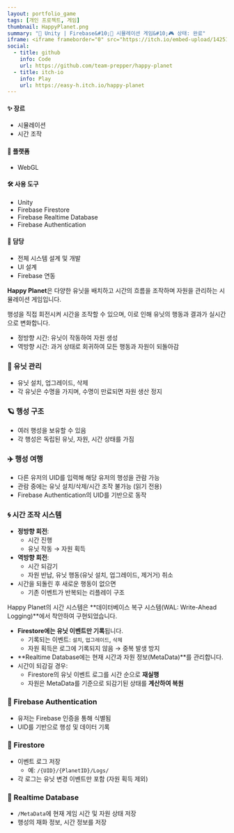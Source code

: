 ```yaml
---
layout: portfolio_game
tags: [개인 프로젝트, 게임]
thumbnail: HappyPlanet.png
summary: "🔧 Unity | Firebase&#10;🌟 시뮬레이션 게임&#10;🎮 상태: 완료"
iframe: <iframe frameborder="0" src="https://itch.io/embed-upload/14251610?color=333333" allowfullscreen="" width="300" height="500"><a href="https://easy-h.itch.io/happy-planet">Play Happy Planet on itch.io</a></iframe>
social:
  - title: github
    info: Code
    url: https://github.com/team-prepper/happy-planet
  - title: itch-io
    info: Play
    url: https://easy-h.itch.io/happy-planet
---
```

<!-- card: 💡 게임 개요 -->

#### ✨ 장르
- 시뮬레이션
- 시간 조작

#### 📱 플랫폼
- WebGL

#### 🛠 사용 도구
- Unity
- Firebase Firestore
- Firebase Realtime Database
- Firebase Authentication

#### 👤 담당
- 전체 시스템 설계 및 개발
- UI 설계
- Firebase 연동

<!-- card: 📖 게임 소개  -->

**Happy Planet**은 다양한 유닛을 배치하고 시간의 흐름을 조작하며 자원을 관리하는 시뮬레이션 게임입니다.

행성을 직접 회전시켜 시간을 조작할 수 있으며, 이로 인해 유닛의 행동과 결과가 실시간으로 변화합니다.  

- 정방향 시간: 유닛이 작동하여 자원 생성  
- 역방향 시간: 과거 상태로 회귀하여 모든 행동과 자원이 되돌아감

<!-- card: 🧩 시스템 -->

### 🔧 유닛 관리

- 유닛 설치, 업그레이드, 삭제
- 각 유닛은 수명을 가지며, 수명이 만료되면 자원 생산 정지

### 🪐 행성 구조

- 여러 행성을 보유할 수 있음
- 각 행성은 독립된 유닛, 자원, 시간 상태를 가짐

### ✈️ 행성 여행

- 다른 유저의 UID를 입력해 해당 유저의 행성을 관람 가능
- 관람 중에는 유닛 설치/삭제/시간 조작 불가능 (읽기 전용)
- Firebase Authentication의 UID를 기반으로 동작

<!-- card: 🧩 시스템 -->

### 🌀 시간 조작 시스템

- **정방향 회전**:
  - 시간 진행
  - 유닛 작동 → 자원 획득
- **역방향 회전**:
  - 시간 되감기
  - 자원 반납, 유닛 행동(유닛 설치, 업그레이드, 제거거) 취소
- 시간을 되돌린 후 새로운 행동이 없으면  
  - 기존 이벤트가 반복되는 리플레이 구조

<!-- card: 🔁 로그 기반 시간 복원 -->

Happy Planet의 시간 시스템은 **데이터베이스 복구 시스템(WAL: Write-Ahead Logging)**에서 착안하여 구현되었습니다.

- **Firestore에는 유닛 이벤트만 기록**됩니다.
  - 기록되는 이벤트: `설치`, `업그레이드`, `삭제`
  - 자원 획득은 로그에 기록되지 않음 → 중복 발생 방지
- **Realtime Database에는 현재 시간과 자원 정보(MetaData)**를 관리합니다.
- 시간이 되감길 경우:
  - Firestore의 유닛 이벤트 로그를 시간 순으로 **재실행**
  - 자원은 MetaData를 기준으로 되감기된 상태를 **계산하여 복원**

<!-- card: ☁️ Firebase 연동 구조 -->

### 🔐 Firebase Authentication

- 유저는 Firebase 인증을 통해 식별됨
- UID를 기반으로 행성 및 데이터 기록

### 📁 Firestore

- 이벤트 로그 저장  
  - 예: `/{UID}/{PlanetID}/Logs/`
- 각 로그는 유닛 변경 이벤트만 포함 (자원 획득 제외)

### 📡 Realtime Database

- `/MetaData`에 현재 게임 시간 및 자원 상태 저장
- 행성의 재화 정보, 시간 정보를 저장